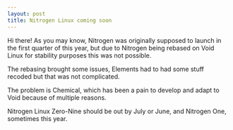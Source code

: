 ```yaml
---
layout: post
title: Nitrogen Linux coming soon
---
```


Hi there! As you may know, Nitrogen was originally supposed to launch in the first quarter of this year, but due to Nitrogen being rebased on Void Linux for stability purposes this was not possible.

The rebasing brought some issues, Elements had to had some stuff recoded but that was not complicated.

The problem is Chemical, which has been a pain to develop and adapt to Void because of multiple reasons.

Nitrogen Linux Zero-Nine should be out by July or June, and Nitrogen One, sometimes this year.
